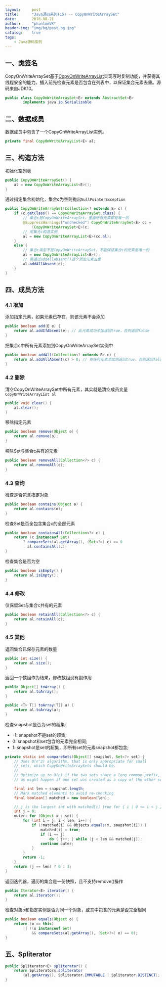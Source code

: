 ```yaml
---
layout:     post
title:      "Java源码系列(15) -- CopyOnWriteArraySet"
date:       2018-08-21
author:     "phantomVK"
header-img: "img/bg/post_bg.jpg"
catalog:    true
tags:
    - Java源码系列
---
```


## 一、类签名

CopyOnWriteArraySet基于[CopyOnWriteArrayList](https://phantomvk.github.io/2018/08/09/CopyOnWriteArrayList/)实现写时复制功能，并获得其线程安全的能力。插入前先检查元素是否包含在列表中，以保证集合元素去重。源码来自JDK10。

```java
public class CopyOnWriteArraySet<E> extends AbstractSet<E>
        implements java.io.Serializable
```

## 二、数据成员

数据成员中包含了一个CopyOnWriteArrayList实例。

```java
private final CopyOnWriteArrayList<E> al;
```

## 三、构造方法

初始化空列表

```java
public CopyOnWriteArraySet() {
    al = new CopyOnWriteArrayList<E>();
}
```

通过指定集合初始化，集合c为空则抛出`NullPointerException`

```java
public CopyOnWriteArraySet(Collection<? extends E> c) {
    if (c.getClass() == CopyOnWriteArraySet.class) {
        // 集合c是CopyOnWriteArraySet，里面所有元素都是唯一的
        @SuppressWarnings("unchecked") CopyOnWriteArraySet<E> cc =
            (CopyOnWriteArraySet<E>)c;
        // 用集合c构造实例
        al = new CopyOnWriteArrayList<E>(cc.al);
    }
    else {
        // 集合c类型不是CopyOnWriteArraySet，不能保证集合c的元素是唯一的
        al = new CopyOnWriteArrayList<E>();
        // 需通过addAllAbsent()逐个添加元素去重
        al.addAllAbsent(c);
    }
}
```

## 四、成员方法

### 4.1 增加

添加指定元素，如果元素已存在，则该元素不会添加

```java
public boolean add(E e) {
    return al.addIfAbsent(e); // 此元素成功添加返回true，否则返回false
}
```

把集合c中所有元素添加到CopyOnWriteArraySet实例中

```java
public boolean addAll(Collection<? extends E> c) {
    return al.addAllAbsent(c) > 0; // 有任何元素添加则返回true，否则返回false
}
```

### 4.2 删除

清空CopyOnWriteArraySet中所有元素，其实就是清空成员变量`CopyOnWriteArrayList al`

```java
public void clear() {
    al.clear();
}
```

移除指定元素

```java
public boolean remove(Object o) {
    return al.remove(o);
}
```

移除Set与集合c共有的元素

```java
public boolean removeAll(Collection<?> c) {
    return al.removeAll(c);
}
```

### 4.3 查询

检查是否包含指定对象

```java
public boolean contains(Object o) {
    return al.contains(o);
}
```

检查Set是否全包含集合c的全部元素

```java
public boolean containsAll(Collection<?> c) {
    return (c instanceof Set)
        ? compareSets(al.getArray(), (Set<?>) c) >= 0
        : al.containsAll(c);
}
```

检查集合是否为空

```java
public boolean isEmpty() {
    return al.isEmpty();
}
```

### 4.4 修改

仅保留Set与集合c共有的元素

```java
public boolean retainAll(Collection<?> c) {
    return al.retainAll(c);
}
```

### 4.5 其他

返回集合已保存元素的数量

```java
public int size() {
    return al.size();
}
```

返回一个数组作为结果，修改数组没有副作用

```java
public Object[] toArray() {
    return al.toArray();
}

public <T> T[] toArray(T[] a) {
    return al.toArray(a);
}
```
检查snapshot是否为set的超集:

- -1: snapshot不是set的超集;
- 0: snapshot和set包含的元素完全相同;
- 1: snapshot是set的超集，即所有set的元素snapshot都包含;

```java
private static int compareSets(Object[] snapshot, Set<?> set) {
    // Uses O(n^2) algorithm, that is only appropriate for small
    // sets, which CopyOnWriteArraySets should be.
    //
    // Optimize up to O(n) if the two sets share a long common prefix,
    // as might happen if one set was created as a copy of the other set.

    final int len = snapshot.length;
    // Mark matched elements to avoid re-checking
    final boolean[] matched = new boolean[len];

    // j is the largest int with matched[i] true for { i | 0 <= i < j }
    int j = 0;
    outer: for (Object x : set) {
        for (int i = j; i < len; i++) {
            if (!matched[i] && Objects.equals(x, snapshot[i])) {
                matched[i] = true;
                if (i == j)
                    do { j++; } while (j < len && matched[j]);
                continue outer;
            }
        }
        return -1;
    }
    return (j == len) ? 0 : 1;
}
```

返回迭代器，遍历的集合是一份快照，且不支持remove()操作

```java
public Iterator<E> iterator() {
    return al.iterator();
}
```

检查对象o和指定实例是否为同一个对象，或其中包含的元素是否完全相同

```java
public boolean equals(Object o) {
    return (o == this)
        || ((o instanceof Set)
            && compareSets(al.getArray(), (Set<?>) o) == 0);
}
```

## 五、Spliterator

```java
public Spliterator<E> spliterator() {
    return Spliterators.spliterator
        (al.getArray(), Spliterator.IMMUTABLE | Spliterator.DISTINCT);
}
```
